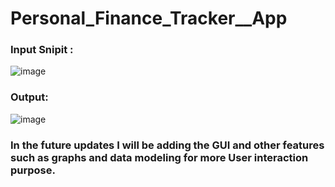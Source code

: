 # Personal_Finance_Tracker__App

### Input Snipit :
![image](https://github.com/user-attachments/assets/c3c72bdf-0ac9-48ef-bb41-96cb2cd0dbaf)

### Output:
![image](https://github.com/user-attachments/assets/0db3d5f8-fc1c-4efe-8c5c-6fe6a38cddd6)


### In the future updates I will be adding the GUI and other features such as graphs and data modeling for more User interaction purpose.
